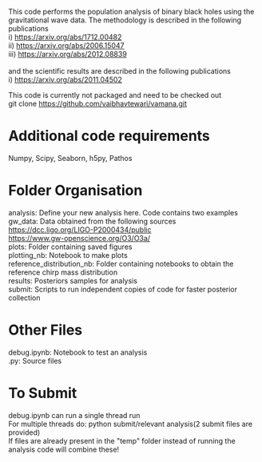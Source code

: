 This code performs the population analysis of binary black holes using the gravitational 
wave data. The methodology is described in the following publications <br />
i) https://arxiv.org/abs/1712.00482 <br />
ii) https://arxiv.org/abs/2006.15047 <br />
iii) https://arxiv.org/abs/2012.08839 <br /><br />
and the scientific results are described in the following publications <br />
i) https://arxiv.org/abs/2011.04502

This code is currently not packaged and need to be checked out <br />
git clone https://github.com/vaibhavtewari/vamana.git

Additional code requirements
============================
Numpy, Scipy, Seaborn, h5py, Pathos

Folder Organisation
============================
analysis: Define your new analysis here. Code contains two examples <br />
gw_data: Data obtained from the following sources <br />
https://dcc.ligo.org/LIGO-P2000434/public <br />
https://www.gw-openscience.org/O3/O3a/ <br />
plots: Folder containing saved figures <br />
plotting_nb: Notebook to make plots <br />
reference_distribution_nb: Folder containing notebooks to obtain the reference chirp mass distribution <br />
results: Posteriors samples for analysis <br />
submit: Scripts to run independent copies of code for faster posterior collection 

Other Files
=============================
debug.ipynb: Notebook to test an analysis <br />
.py: Source files

To Submit
=============================
debug.ipynb can run a single thread run <br />
For multiple threads do: python submit/relevant analysis(2 submit files are provided) <br />
If files are already present in the "temp" folder instead of running the analysis code will combine these!
